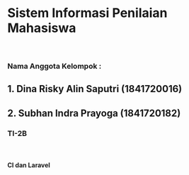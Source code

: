 <h1>Sistem Informasi Penilaian Mahasiswa</h1><br>
<h3> Nama Anggota Kelompok : </h3>
<h2> 1. Dina Risky Alin Saputri (1841720016)</h2>
<h2> 2. Subhan Indra Prayoga (1841720182) </h2>
<h3> TI-2B </h3><br>
<h4> CI dan Laravel </h4>




